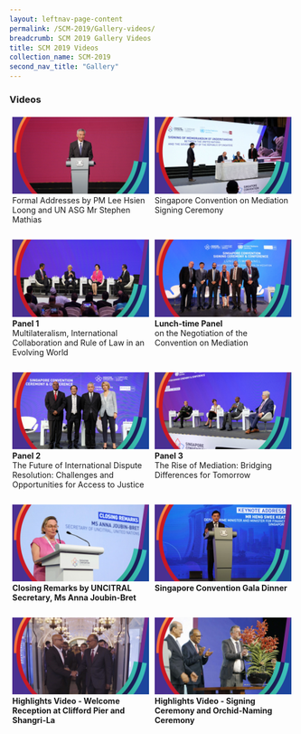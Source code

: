 ```yaml
---
layout: leftnav-page-content
permalink: /SCM-2019/Gallery-videos/
breadcrumb: SCM 2019 Gallery Videos
title: SCM 2019 Videos
collection_name: SCM-2019
second_nav_title: "Gallery"
---
```

### **Videos**
<style>
.row {
  display: flex;
}
  
.row .column {
  margin: 5px;
  width:500px;
}

.row .column img {
  width: 500px;
  <!--height: 300px;-->
}
</style>
<div class="row">
  <div class="column">
  <a href="https://www.youtube.com/embed/PmRTkEGYHz0?rel=0&autoplay=1" target="_blank">
    <img src="/images/vid-formal-addresses.jpg" title="Formal Addresses" alt="Singapore Convention on Mediation 2019"></a><br>
  Formal Addresses by PM Lee Hsien Loong and UN ASG Mr Stephen Mathias<br><br>
  </div>
   <div class="column">
  <a href="https://www.youtube.com/embed/tda0GLO9WtQ?rel=0&autoplay=1"  target="_blank">
<img src="/images/vid-SCM-signing-ceremony.jpg" title="Singapore Convention Signing Ceremony and Conference" alt="Singapore Convention on Mediation 2019"></a><br>Singapore Convention on Mediation Signing Ceremony<br><br><br>
  </div>
</div>
  
<div class="row">
  <div class="column">
  <a href="https://www.youtube.com/embed/NfAddH56D0w?rel=0&autoplay=1"  target="_blank">
    <img src="/images/vid-panel-1.jpg" title="Panel 1" alt="Singapore Convention on Mediation 2019"></a><br>
  <b>Panel 1</b><br>Multilateralism, International Collaboration and Rule of Law in an Evolving World<br><br>
  </div>
   <div class="column">
  <a href="https://www.youtube.com/embed/dvjOitAcAtY?rel=0&autoplay=1"  target="_blank">
    <img src="/images/vid-lunch-time-panel.jpg" title="Lunch-time Panel" alt="Singapore Convention on Mediation 2019"></a><br><b>Lunch-time Panel</b><br>on the Negotiation of the Convention on Mediation
  </div>
</div>

<div class="row">
  <div class="column">
  <a href="https://www.youtube.com/embed/JTnSmaxpIKU?rel=0&autoplay=1"  target="_blank">
    <img src="/images/vid-panel-2.jpg" title="Panel 2" alt="Singapore Convention on Mediation 2019"></a><br><b>Panel 2</b><br>The Future of International Dispute Resolution: Challenges and Opportunities for Access to Justice<br><br>
  </div>
   <div class="column">
  <a href="https://www.youtube.com/embed/CHnz1xN0Awg?rel=0&autoplay=1"  target="_blank">
    <img src="/images/vid-panel-3.jpg" title="Panel 3" alt="Singapore Convention on Mediation 2019"></a><br>
  <b>Panel 3</b><br>The Rise of Mediation: Bridging Differences for Tomorrow
  </div>
</div>
                                                                                                                        
<div class="row">
  <div class="column">
  <a href="https://www.youtube.com/embed/JTnSmaxpIKU?rel=0&autoplay=1"  target="_blank">
    <img src="/images/vid-closing-remarks.jpg" title="Closing Remarks " alt="Singapore Convention on Mediation 2019"></a><br><b>Closing Remarks by UNCITRAL Secretary, Ms Anna Joubin-Bret</b><br><br>
  </div>
   <div class="column">
  <a href="https://www.youtube.com/embed/CHnz1xN0Awg?rel=0&autoplay=1"  target="_blank">
    <img src="/images/vid-dinner-address-by-DPM.jpg" title="Singapore Convention Gala Dinner" alt="Singapore Convention on Mediation 2019"></a><br>
  <b>Singapore Convention Gala Dinner</b><br><br>
  </div>
</div>


<div class="row">
  <div class="column">
  <a href="https://www.youtube.com/embed/aDvFYelaK3M?rel=0&autoplay=1"  target="_blank">
    <img src="/images/vid-highlights-welcome-recep.jpg" title="Highights Welcome Reception" alt="Singapore Convention on Mediation 2019"></a><br><b>Highlights Video - Welcome Reception at Clifford Pier and Shangri-La</b><br><br>
  </div>
   <div class="column">
  <a href="https://www.youtube.com/embed/8skc2-k4gq4?rel=0&autoplay=1"  target="_blank">
    <img src="/images/vid-highlights-orchid-and-signing-ceremony.jpg" title="Highlights Video" alt="Singapore Convention on Mediation 2019"></a><b>Highlights Video - Signing Ceremony and Orchid-Naming Ceremony</b><br><br>
  </div>
</div>

<!--
<div class="row">
  <div class="column">
  <a href="https://www.youtube.com/embed/JTnSmaxpIKU?rel=0&autoplay=1"  target="_blank">
    <img src="/images/vid-highlights-welcome-recep.jpg" title="Overall Highights" alt="Singapore Convention on Mediation 2019"></a><br><b>Overall Highlights Video of SCM</b><br><br>
  </div>
</div>-->
